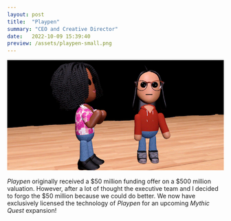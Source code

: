 ```yaml
---
layout: post
title:  "Playpen"
summary: "CEO and Creative Director"
date:   2022-10-09 15:39:40
preview: /assets/playpen-small.png
---
```


![Playpen](/assets/playpen-large.png)

*Playpen* originally received a $50 million funding offer on a $500 million valuation. However, after a lot of thought the executive team and I decided to forgo the $50 million because we could do better. We now have exclusively licensed the technology of *Playpen* for an upcoming *Mythic Quest* expansion!
